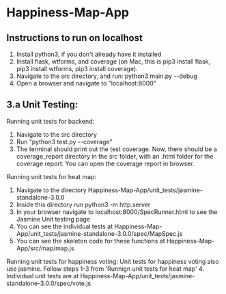 # Happiness-Map-App
## Instructions to run on localhost

1. Install python3, if you don't already have it installed
2. Install flask, wtforms, and coverage (on Mac, this is pip3 install flask, pip3 install wtforms, pip3 install coverage). 
3. Navigate to the src directory, and run: python3 main.py --debug
4. Open a browser and navigate to "localhost:8000"

## 3.a Unit Testing:

Running unit tests for backend:
1. Navigate to the src directory
2. Run "python3 test.py --coverage"
3. The terminal should print out the test coverage. Now, there should be a coverage_report directory in the src folder, with an .html folder for the coverage report. You can open the coverage report in browser.

Running unit tests for heat map:
1. Navigate to the directory Happiness-Map-App/unit_tests/jasmine-standalone-3.0.0
2. Inside this directory run python3 -m http.server 
3. In your browser navigate to localhost:8000/SpecRunner.html to see the Jasmine Unit testing page
4. You can see the individual tests at Happiness-Map-App/unit_tests/jasmine-standalone-3.0.0/spec/MapSpec.js
5. You can see the skeleton code for these functions at Happiness-Map-App/src/map/map.js

Running unit tests for happiness voting:
Unit tests for happiness voting also use jasmine.
Follow steps 1-3 from 'Runnign unit tests for heat map'
4. Individual unit tests are at Happiness-Map-App/unit_tests/jasmine-standalone-3.0.0/spec/vote.js
